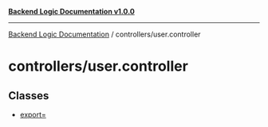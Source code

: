 [**Backend Logic Documentation v1.0.0**](../../README.md)

***

[Backend Logic Documentation](../../README.md) / controllers/user.controller

# controllers/user.controller

## Classes

- [export=](classes/export=.md)
